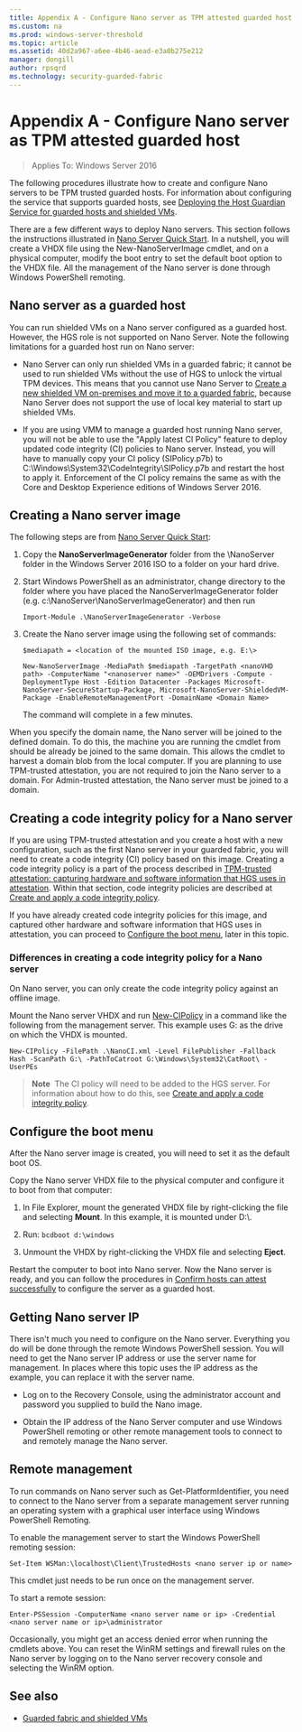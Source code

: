 ```yaml
---
title: Appendix A - Configure Nano server as TPM attested guarded host
ms.custom: na
ms.prod: windows-server-threshold
ms.topic: article
ms.assetid: 40d2a967-a6ee-4b46-aead-e3a0b275e212
manager: dongill
author: rpsqrd
ms.technology: security-guarded-fabric
---
```

# Appendix A - Configure Nano server as TPM attested guarded host

>Applies To: Windows Server 2016

The following procedures illustrate how to create and configure Nano servers to be TPM trusted guarded hosts. For information about configuring the service that supports guarded hosts, see [Deploying the Host Guardian Service for guarded hosts and shielded VMs](guarded-fabric-deploying-hgs-overview.md).

There are a few different ways to deploy Nano servers. This section follows the instructions illustrated in [Nano Server Quick Start](https://technet.microsoft.com/windows-server-docs/get-started/nano-server-quick-start#to-quickly-deploy-nano-server-on-a-physical-computer). In a nutshell, you will create a VHDX file using the New-NanoServerImage cmdlet, and on a physical computer, modify the boot entry to set the default boot option to the VHDX file. All the management of the Nano server is done through Windows PowerShell remoting.

## Nano server as a guarded host

You can run shielded VMs on a Nano server configured as a guarded host. However, the HGS role is not supported on Nano Server. Note the following limitations for a guarded host run on Nano server:

- Nano Server can only run shielded VMs in a guarded fabric; it cannot be used to run shielded VMs without the use of HGS to unlock the virtual TPM devices. This means that you cannot use Nano Server to [Create a new shielded VM on-premises and move it to a guarded fabric](guarded-fabric-create-vm-move-to-guarded-fabric.md), because Nano Server does not support the use of local key material to start up shielded VMs.

- If you are using VMM to manage a guarded host running Nano server, you will not be able to use the "Apply latest CI Policy" feature to deploy updated code integrity (CI) policies to Nano server. Instead, you will have to manually copy your CI policy (SIPolicy.p7b) to C:\Windows\System32\CodeIntegrity\SIPolicy.p7b and restart the host to apply it. Enforcement of the CI policy remains the same as with the Core and Desktop Experience editions of Windows Server 2016.

## Creating a Nano server image

The following steps are from [Nano Server Quick Start](https://technet.microsoft.com/windows-server-docs/get-started/nano-server-quick-start#to-quickly-deploy-nano-server-on-a-physical-computer):

1.  Copy the **NanoServerImageGenerator** folder from the \\NanoServer folder in the Windows Server 2016 ISO to a folder on your hard drive.

2.  Start Windows PowerShell as an administrator, change directory to the folder where you have placed the NanoServerImageGenerator folder (e.g. c:\\NanoServer\\NanoServerImageGenerator) and then run

    `Import-Module .\NanoServerImageGenerator -Verbose`

3.  Create the Nano server image using the following set of commands:

    `$mediapath = <location of the mounted ISO image, e.g. E:\>`

    `New-NanoServerImage -MediaPath $mediapath -TargetPath <nanoVHD path> -ComputerName "<nanoserver name>" -OEMDrivers -Compute -DeploymentType Host -Edition Datacenter -Packages Microsoft-NanoServer-SecureStartup-Package, Microsoft-NanoServer-ShieldedVM-Package -EnableRemoteManagementPort -DomainName <Domain Name>`

    The command will complete in a few minutes.

When you specify the domain name, the Nano server will be joined to the defined domain. To do this, the machine you are running the cmdlet from should be already be joined to the same domain. This allows the cmdlet to harvest a domain blob from the local computer. If you are planning to use TPM-trusted attestation, you are not required to join the Nano server to a domain. For Admin-trusted attestation, the Nano server must be joined to a domain.

## Creating a code integrity policy for a Nano server

If you are using TPM-trusted attestation and you create a host with a new configuration, such as the first Nano server in your guarded fabric, you will need to create a code integrity (CI) policy based on this image. Creating a code integrity policy is a part of the process described in [TPM-trusted attestation: capturing hardware and software information that HGS uses in attestation](guarded-fabric-setting-up-the-host-guardian-service-hgs.md#tpm-trusted-attestation-capturing-hardware). Within that section, code integrity policies are described at [Create and apply a code integrity policy](guarded-fabric-setting-up-the-host-guardian-service-hgs.md#create-and-apply-a-code-integrity-policy).

If you have already created code integrity policies for this image, and captured other hardware and software information that HGS uses in attestation, you can proceed to [Configure the boot menu](#configure-the-boot-menu), later in this topic.

### Differences in creating a code integrity policy for a Nano server

On Nano server, you can only create the code integrity policy against an offline image.

Mount the Nano server VHDX and run [New-CIPolicy](https://technet.microsoft.com/library/mt634473.aspx) in a command like the following from the management server. This example uses G: as the drive on which the VHDX is mounted.

`New-CIPolicy -FilePath .\NanoCI.xml -Level FilePublisher -Fallback Hash -ScanPath G:\ -PathToCatroot G:\Windows\System32\CatRoot\ -UserPEs`

>**Note**&nbsp;&nbsp;The CI policy will need to be added to the HGS server. For information about how to do this, see [Create and apply a code integrity policy](guarded-fabric-setting-up-the-host-guardian-service-hgs.md#create-and-apply-a-code-integrity-policy).

## Configure the boot menu

After the Nano server image is created, you will need to set it as the default boot OS.

Copy the Nano server VHDX file to the physical computer and configure it to boot from that computer:

1.   In File Explorer, mount the generated VHDX file by right-clicking the file and selecting **Mount**. In this example, it is mounted under D:\\.

2.   Run:
    `bcdboot d:\windows`

3.   Unmount the VHDX by right-clicking the VHDX file and selecting **Eject**.

Restart the computer to boot into Nano server. Now the Nano server is ready, and you can follow the procedures in [Confirm hosts can attest successfully](guarded-fabric-setting-up-the-host-guardian-service-hgs.md#confirm-hosts-can-attest-successfully) to configure the server as a guarded host.

## Getting Nano server IP

There isn't much you need to configure on the Nano server. Everything you do will be done through the remote Windows PowerShell session. You will need to get the Nano server IP address or use the server name for management. In places where this topic uses the IP address as the example, you can replace it with the server name.

-   Log on to the Recovery Console, using the administrator account and password you supplied to build the Nano image.

-   Obtain the IP address of the Nano Server computer and use Windows PowerShell remoting or other remote management tools to connect to and remotely manage the Nano server.

## Remote management

To run commands on Nano server such as Get-PlatformIdentifier, you need to connect to the Nano server from a separate management server running an operating system with a graphical user interface using Windows PowerShell Remoting.

To enable the management server to start the Windows PowerShell remoting session:

`Set-Item WSMan:\localhost\Client\TrustedHosts <nano server ip or name>`

This cmdlet just needs to be run once on the management server.

To start a remote session:

`Enter-PSSession -ComputerName <nano server name or ip> -Credential <nano server name or ip>\administrator`

Occasionally, you might get an access denied error when running the cmdlets above. You can reset the WinRM settings and firewall rules on the Nano server by logging on to the Nano server recovery console and selecting the WinRM option.

## See also

- [Guarded fabric and shielded VMs](guarded-fabric-and-shielded-vms-top-node.md)
